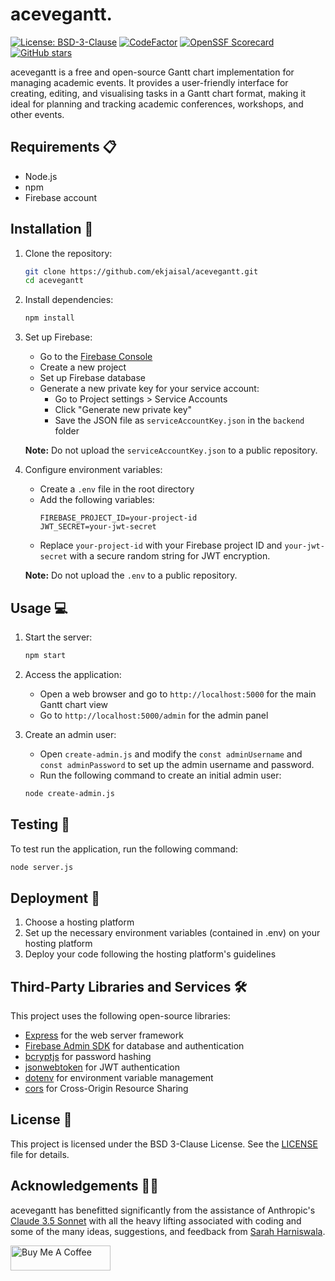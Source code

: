 # acevegantt.
[![License: BSD-3-Clause](https://img.shields.io/badge/License-BSD_3--Clause-141414.svg)](https://github.com/ekjaisal/acevegantt/blob/main/LICENSE) [![CodeFactor](https://www.codefactor.io/repository/github/ekjaisal/acevegantt/badge/main)](https://www.codefactor.io/repository/github/ekjaisal/acevegantt/overview/main) [![OpenSSF Scorecard](https://api.scorecard.dev/projects/github.com/ekjaisal/acevegantt/badge)](https://scorecard.dev/viewer/?uri=github.com/ekjaisal/acevegantt) [![GitHub stars](https://img.shields.io/github/stars/ekjaisal/WovenSnips?color=141414)](https://github.com/ekjaisal/WovenSnips/stargazers)

acevegantt is a free and open-source Gantt chart implementation for managing academic events. It provides a user-friendly interface for creating, editing, and visualising tasks in a Gantt chart format, making it ideal for planning and tracking academic conferences, workshops, and other events.

## Requirements 📋

- Node.js
- npm
- Firebase account

## Installation 🚀

1. Clone the repository:
   ```bash
   git clone https://github.com/ekjaisal/acevegantt.git
   cd acevegantt
   ```

2. Install dependencies:
   ```bash
   npm install
   ```

3. Set up Firebase:
   - Go to the [Firebase Console](https://console.firebase.google.com/)
   - Create a new project
   - Set up Firebase database
   - Generate a new private key for your service account:
     - Go to Project settings > Service Accounts
     - Click "Generate new private key"
     - Save the JSON file as `serviceAccountKey.json` in the `backend` folder

   **Note:** Do not upload the `serviceAccountKey.json` to a public repository.

4. Configure environment variables:
   - Create a `.env` file in the root directory
   - Add the following variables:
     ```
     FIREBASE_PROJECT_ID=your-project-id
     JWT_SECRET=your-jwt-secret
     ```
   -  Replace `your-project-id` with your Firebase project ID and `your-jwt-secret` with a secure random string for JWT encryption.

   **Note:** Do not upload the `.env` to a public repository.

## Usage 💻

1. Start the server:
   ```bash
   npm start
   ```

2. Access the application:
   - Open a web browser and go to `http://localhost:5000` for the main Gantt chart view
   - Go to `http://localhost:5000/admin` for the admin panel

3. Create an admin user:
   - Open `create-admin.js` and modify the `const adminUsername` and `const adminPassword` to set up the admin username and password.
   - Run the following command to create an initial admin user:
   ```bash
   node create-admin.js
   ```

## Testing 🧪

To test run the application, run the following command:

```bash
node server.js
```

## Deployment 🚀

1. Choose a hosting platform
2. Set up the necessary environment variables (contained in .env) on your hosting platform
3. Deploy your code following the hosting platform's guidelines

## Third-Party Libraries and Services 🛠️

This project uses the following open-source libraries:

- [Express](https://expressjs.com/) for the web server framework
- [Firebase Admin SDK](https://firebase.google.com/docs/admin/setup) for database and authentication
- [bcryptjs](https://github.com/dcodeIO/bcrypt.js) for password hashing
- [jsonwebtoken](https://github.com/auth0/node-jsonwebtoken) for JWT authentication
- [dotenv](https://github.com/motdotla/dotenv) for environment variable management
- [cors](https://github.com/expressjs/cors) for Cross-Origin Resource Sharing

## License 📄

This project is licensed under the BSD 3-Clause License. See the [LICENSE](LICENSE) file for details.

## Acknowledgements 🤝🏾

acevegantt has benefitted significantly from the assistance of Anthropic's [Claude 3.5 Sonnet](https://www.anthropic.com/news/claude-3-5-sonnet) with all the heavy lifting associated with coding and some of the many ideas, suggestions, and feedback from [Sarah Harniswala](https://github.com/SarahHarniswala).

<a href="https://www.buymeacoffee.com/ekjaisal" target="_blank"><img src="https://cdn.buymeacoffee.com/buttons/v2/default-yellow.png" alt="Buy Me A Coffee" style="height: 40px !important;width: 160px !important;" ></a>